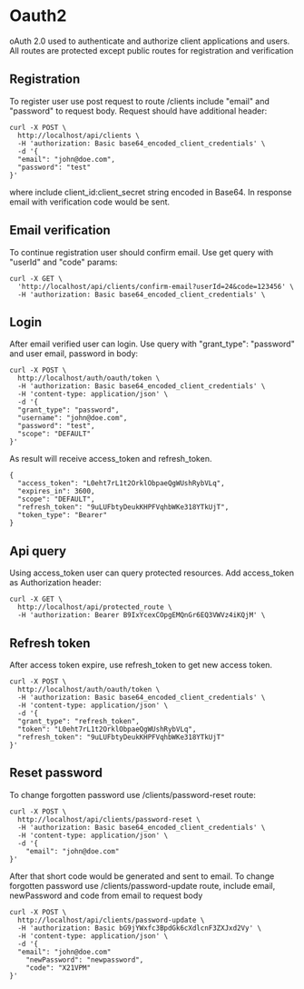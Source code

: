 # Oauth2

oAuth 2.0 used to authenticate and authorize client applications and users.
All routes are protected except public routes for registration and verification

## Registration

To register user use post request to route /clients include "email" and "password" to request body. Request should have additional header:
```
curl -X POST \
  http://localhost/api/clients \
  -H 'authorization: Basic base64_encoded_client_credentials' \
  -d '{
  "email": "john@doe.com",
  "password": "test"
}'
```
where include client_id:client_secret string encoded in Base64. In response email with verification code would be sent.

## Email verification

To continue registration user should confirm email. Use get query with "userId" and "code" params:
```
curl -X GET \
  'http://localhost/api/clients/confirm-email?userId=24&code=123456' \
  -H 'authorization: Basic base64_encoded_client_credentials' \
```

## Login

After email verified user can login. Use query with "grant_type": "password" and user email, password in body:
```
curl -X POST \
  http://localhost/auth/oauth/token \
  -H 'authorization: Basic base64_encoded_client_credentials' \
  -H 'content-type: application/json' \
  -d '{
  "grant_type": "password",
  "username": "john@doe.com",
  "password": "test",
  "scope": "DEFAULT"
}'
```
As result will receive access_token and refresh_token.
```
{
  "access_token": "L0eht7rL1t2OrklObpaeQgWUshRybVLq",
  "expires_in": 3600,
  "scope": "DEFAULT",
  "refresh_token": "9uLUFbtyDeukKHPFVqhbWKe318YTkUjT",
  "token_type": "Bearer"
}
```

## Api query

Using access_token user can query protected resources. Add access_token as Authorization header:
```
curl -X GET \
  http://localhost/api/protected_route \
  -H 'authorization: Bearer B9IxYcexCOpgEMQnGr6EQ3VWVz4iKQjM' \
```

## Refresh token

After access token expire, use refresh_token to get new access token.
```
curl -X POST \
  http://localhost/auth/oauth/token \
  -H 'authorization: Basic base64_encoded_client_credentials' \
  -H 'content-type: application/json' \
  -d '{
  "grant_type": "refresh_token",
  "token": "L0eht7rL1t2OrklObpaeQgWUshRybVLq",
  "refresh_token": "9uLUFbtyDeukKHPFVqhbWKe318YTkUjT"
}'
```

## Reset password

To change forgotten password use /clients/password-reset route:
```
curl -X POST \
  http://localhost/api/clients/password-reset \
  -H 'authorization: Basic base64_encoded_client_credentials' \
  -H 'content-type: application/json' \
  -d '{
	"email": "john@doe.com"
}'
```
After that short code would be generated and sent to email.
To change forgotten password use /clients/password-update route, include email, newPassword and code from email to request body
```
curl -X POST \
  http://localhost/api/clients/password-update \
  -H 'authorization: Basic bG9jYWxfc3BpdGk6cXdlcnF3ZXJxd2Vy' \
  -H 'content-type: application/json' \
  -d '{
  "email": "john@doe.com"
	"newPassword": "newpassword",
	"code": "X21VPM"
}'
```
